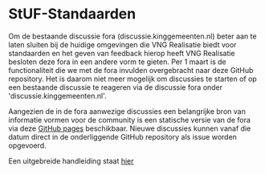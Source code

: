# StUF-Standaarden

Om de bestaande discussie fora (discussie.kinggemeenten.nl) beter aan te laten sluiten bij de huidige omgevingen die VNG Realisatie biedt voor standaarden en het geven van feedback hierop heeft VNG Realisatie besloten deze fora in een andere vorm te gieten. Per 1 maart is de functionaliteit die we met de fora invulden overgebracht naar deze GitHub repository. Het is daarom niet meer mogelijk om discussies te starten of op een bestaande discussie te reageren via de discussie fora onder 'discussie.kinggemeenten.nl'.

Aangezien de in de fora aanwezige discussies een belangrijke bron van informatie vormen voor de community is een statische versie van de fora via deze [GitHub pages](https://vng-realisatie.github.io/StUF-Standaarden/index.html) beschikbaar. Nieuwe discussies kunnen vanaf die datum direct in de onderliggende GitHub repository als issue worden opgevoerd.

Een uitgebreide handleiding staat [hier](docs/Handleiding%20Discusieforum%20StUF%20Standaard.pdf)
